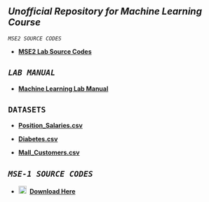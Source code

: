 
## *Unofficial Repository for Machine Learning Course*

*`MSE2 SOURCE CODES`*
- **[MSE2 Lab Source Codes](https://github.com/amppmann/Machine-Learning-SourceCodes/tree/main/MSE%202)**

*`LAB MANUAL`*
--
- **[Machine Learning Lab Manual](https://amppmann.github.io/Machine-Learning-SourceCodes/%7BMachine%20Learning%7D-Lab%20Manual.pdf)**

**` DATASETS `**
--

- **[Position_Salaries.csv](https://github.com/amppmann/Machine-Learning-SourceCodes/blob/main/Position_Salaries.csv)**

- **[Diabetes.csv](https://github.com/amppmann/Machine-Learning-SourceCodes/blob/main/diabetes.csv)**


- **[Mall_Customers.csv](https://github.com/amppmann/Machine-Learning-SourceCodes/blob/main/Mall_Customers.csv)**


*`MSE-1 SOURCE CODES`*
--
- **<div><img src="https://raw.githubusercontent.com/sachindsilva16/WebP-Lab-Codes/gh-pages/logos/zip.png" height="18" width="18" style="margin-right:4px;max-width:100%;"> <a href="https://amppmann.github.io/Machine-Learning-SourceCodes/ML-Lab_Source_Codes.zip">Download Here</a>**

</div>



